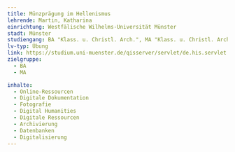 ```yaml
---
title: Münzprägung im Hellenismus
lehrende: Martin, Katharina
einrichtung: Westfälische Wilhelms-Universität Münster
stadt: Münster
studiengang: BA "Klass. u. Christl. Arch.", MA "Klass. u. Christl. Arch."; MA "AKOEM"
lv-typ: Übung
link: https://studium.uni-muenster.de/qisserver/servlet/de.his.servlet.RequestDispatcherServlet?state=verpublish&status=init&vmfile=no&publishid=384006&moduleCall=webInfo&publishConfFile=webInfo&publishSubDir=veranstaltung
zielgruppe:
  - BA
  - MA

inhalte:
  - Online-Ressourcen
  - Digitale Dokumentation
  - Fotografie
  - Digital Humanities
  - Digitale Ressourcen
  - Archivierung
  - Datenbanken
  - Digitalisierung
---
```

 
